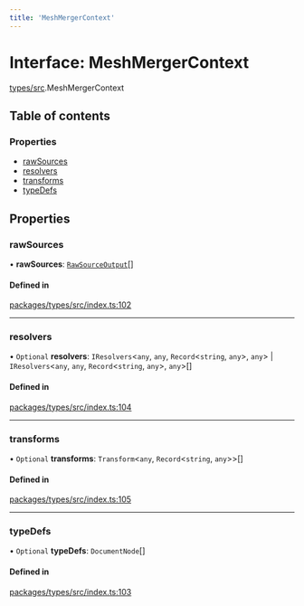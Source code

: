 ```yaml
---
title: 'MeshMergerContext'
---
```


# Interface: MeshMergerContext

[types/src](../modules/types_src).MeshMergerContext

## Table of contents

### Properties

- [rawSources](types_src.MeshMergerContext#rawsources)
- [resolvers](types_src.MeshMergerContext#resolvers)
- [transforms](types_src.MeshMergerContext#transforms)
- [typeDefs](types_src.MeshMergerContext#typedefs)

## Properties

### rawSources

• **rawSources**: [`RawSourceOutput`](../modules/types_src#rawsourceoutput)[]

#### Defined in

[packages/types/src/index.ts:102](https://github.com/Urigo/graphql-mesh/blob/master/packages/types/src/index.ts#L102)

___

### resolvers

• `Optional` **resolvers**: `IResolvers`\<`any`, `any`, `Record`\<`string`, `any`>, `any`> \| `IResolvers`\<`any`, `any`, `Record`\<`string`, `any`>, `any`>[]

#### Defined in

[packages/types/src/index.ts:104](https://github.com/Urigo/graphql-mesh/blob/master/packages/types/src/index.ts#L104)

___

### transforms

• `Optional` **transforms**: `Transform`\<`any`, `Record`\<`string`, `any`>>[]

#### Defined in

[packages/types/src/index.ts:105](https://github.com/Urigo/graphql-mesh/blob/master/packages/types/src/index.ts#L105)

___

### typeDefs

• `Optional` **typeDefs**: `DocumentNode`[]

#### Defined in

[packages/types/src/index.ts:103](https://github.com/Urigo/graphql-mesh/blob/master/packages/types/src/index.ts#L103)
